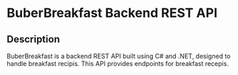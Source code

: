 # BuberBreakfast Backend REST API

## Description
BuberBreakfast is a backend REST API built using C# and .NET, designed to handle breakfast recipis. This API provides endpoints for breakfast recepis.

